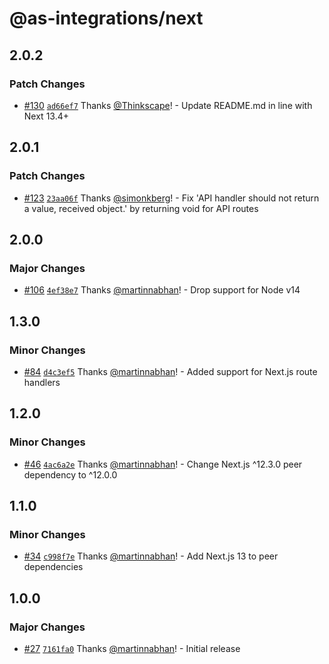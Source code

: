 # @as-integrations/next

## 2.0.2

### Patch Changes

- [#130](https://github.com/apollo-server-integrations/apollo-server-integration-next/pull/130) [`ad66ef7`](https://github.com/apollo-server-integrations/apollo-server-integration-next/commit/ad66ef7ee9a24539011e69342d23210cb09f009a) Thanks [@Thinkscape](https://github.com/Thinkscape)! - Update README.md in line with Next 13.4+

## 2.0.1

### Patch Changes

- [#123](https://github.com/apollo-server-integrations/apollo-server-integration-next/pull/123) [`23aa06f`](https://github.com/apollo-server-integrations/apollo-server-integration-next/commit/23aa06f648243907e9790876d6afa3caa51b372f) Thanks [@simonkberg](https://github.com/simonkberg)! - Fix 'API handler should not return a value, received object.' by returning void for API routes

## 2.0.0

### Major Changes

- [#106](https://github.com/apollo-server-integrations/apollo-server-integration-next/pull/106) [`4ef38e7`](https://github.com/apollo-server-integrations/apollo-server-integration-next/commit/4ef38e77fa87893231ee913edb38f8ecdf5eca6c) Thanks [@martinnabhan](https://github.com/martinnabhan)! - Drop support for Node v14

## 1.3.0

### Minor Changes

- [#84](https://github.com/apollo-server-integrations/apollo-server-integration-next/pull/84) [`d4c3ef5`](https://github.com/apollo-server-integrations/apollo-server-integration-next/commit/d4c3ef5056c3e00d7ed487517f343161b4b3d74e) Thanks [@martinnabhan](https://github.com/martinnabhan)! - Added support for Next.js route handlers

## 1.2.0

### Minor Changes

- [#46](https://github.com/apollo-server-integrations/apollo-server-integration-next/pull/46) [`4ac6a2e`](https://github.com/apollo-server-integrations/apollo-server-integration-next/commit/4ac6a2e788aee4b0d79534899c4febc8a5b4efbf) Thanks [@martinnabhan](https://github.com/martinnabhan)! - Change Next.js ^12.3.0 peer dependency to ^12.0.0

## 1.1.0

### Minor Changes

- [#34](https://github.com/apollo-server-integrations/apollo-server-integration-next/pull/34) [`c998f7e`](https://github.com/apollo-server-integrations/apollo-server-integration-next/commit/c998f7e699a9220e06168adad6a5322656690e3a) Thanks [@martinnabhan](https://github.com/martinnabhan)! - Add Next.js 13 to peer dependencies

## 1.0.0

### Major Changes

- [#27](https://github.com/apollo-server-integrations/apollo-server-integration-next/pull/27) [`7161fa0`](https://github.com/apollo-server-integrations/apollo-server-integration-next/commit/7161fa0126a0a8cc8587571cee7e2be178e25bc7) Thanks [@martinnabhan](https://github.com/martinnabhan)! - Initial release
